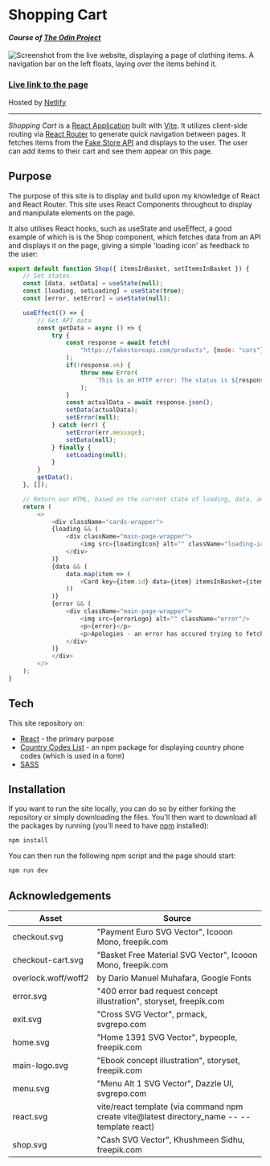 # Shopping Cart
#### _Course of [The Odin Project](https://www.theodinproject.com/lessons/node-path-react-new-shopping-cart)_

![Screenshot from the live website, displaying a page of clothing items. A navigation bar on the left floats, laying over the items behind it.](https://res.cloudinary.com/divlee1zx/image/upload/v1712847095/gyffl815kwdxxvvrrfrf.png)

### [Live link to the page](https://elegant-genie-5ddd42.netlify.app/)
Hosted by [Netlify](https://www.netlify.com/)

---

_Shopping Cart_ is a [React Application](https://react.dev/) built with [Vite](https://vitejs.dev/). It utilizes client-side routing via [React Router](https://reactrouter.com/en/main) to generate quick navigation between pages. It fetches items from the [Fake Store API](https://fakestoreapi.com/docs) and displays to the user. The user can add items to their cart and see them appear on this page.

## Purpose
The purpose of this site is to display and build upon my knowledge of React and React Router. This site uses React Components throughout to display and manipulate elements on the page. 

It also utilises React hooks, such as useState and useEffect, a good example of which is is the Shop component, which fetches data from an API and displays it on the page, giving a simple 'loading icon' as feedback to the user:

```js
export default function Shop({ itemsInBasket, setItemsInBasket }) {
    // Set states
    const [data, setData] = useState(null);
    const [loading, setLoading] = useState(true);
    const [error, setError] = useState(null);

    useEffect(() => {
        // Get API data
        const getData = async () => {
            try {
                const response = await fetch(
                    "https://fakestoreapi.com/products", {mode: "cors"}
                );
                if(!response.ok) {
                    throw new Error(
                        `This is an HTTP error: The status is ${response.status}`
                    );
                }
                const actualData = await response.json();
                setData(actualData);
                setError(null);
            } catch (err) {
                setError(err.message);
                setData(null);
            } finally {
                setLoading(null);
            }
        }
        getData();
    }, []);

    // Return our HTML, based on the current state of loading, data, and error:
    return (
        <>
            <div className="cards-wrapper">
            {loading && (
                <div className="main-page-wrapper">
                    <img src={loadingIcon} alt="" className="loading-icon" />
                </div>
            )}
            {data && (
                data.map(item => (
                    <Card key={item.id} data={item} itemsInBasket={itemsInBasket}  setItemsInBasket={setItemsInBasket}/>
                ))
            )}
            {error && (
                <div className="main-page-wrapper">
                    <img src={errorLogo} alt="" className="error"/>
                    <p>{error}</p>
                    <p>Apologies - an error has occured trying to fetch data from the server. Please try again later.</p>
                </div>
            )}
            </div>
        </>
    );
}
```

## Tech

This site repository on:

- [React](https://react.dev/) - the primary purpose 
- [Country Codes List](https://www.npmjs.com/package/country-codes-list) - an npm package for displaying country phone codes (which is used in a form)
- [SASS](https://sass-lang.com/)

## Installation

If you want to run the site locally, you can do so by either forking the repository or simply downloading the files. You'll then want to download all the packages by running (you'll need to have [npm](https://www.npmjs.com/) installed):

```sh
npm install
```

You can then run the following npm script and the page should start:

```sh 
npm run dev
```

## Acknowledgements

| Asset | Source |
| ------ | ------ 
| checkout.svg | "Payment Euro SVG Vector", Icooon Mono, freepik.com |
| checkout-cart.svg | "Basket Free Material SVG Vector", Icooon Mono, freepik.com |
| overlock.woff/woff2 | by Dario Manuel Muhafara, Google Fonts |
| error.svg | "400 error bad request concept illustration", storyset, freepik.com |
| exit.svg | "Cross SVG Vector", prmack, svgrepo.com |
| home.svg | "Home 1391 SVG Vector", bypeople, freepik.com |
| main-logo.svg | "Ebook concept illustration", storyset, freepik.com |
| menu.svg | "Menu Alt 1 SVG Vector", Dazzle UI, svgrepo.com |
| react.svg | vite/react template (via command npm create vite@latest directory_name -- --template react) |
| shop.svg | "Cash SVG Vector", Khushmeen Sidhu, freepik.com |